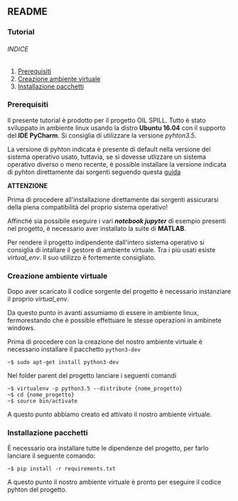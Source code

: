 ## README

### Tutorial

###### INDICE
1. [Prerequisiti](#pre)
2. [Creazione ambiente virtuale](#virtual-env)
3. [Installazione pacchetti](#req)

### Prerequisiti <a name="pre"></a>
Il presente tutorial è prodotto per il progetto OIL SPILL. Tutto è stato
sviluppato in ambiente linux usando la distro **Ubuntu 16.04** con il
supporto del **IDE PyCharm**. Si consiglia di utilizzare la
versione _pyhton3.5_.

La versione di pyhton indicata è presente di default nella versione del
sistema operativo usato, tuttavia, se si dovesse utlizzare un sistema
operativo diverso o meno recente, è possible installare la versione
indicata di pyhton direttamente dai sorgenti seguendo questa
[guida](https://passingcuriosity.com/2015/installing-python-from-source/)

**ATTENZIONE**

Prima di procedere all'installazione direttamente dai sorgenti
assicurarsi della piena compatibilità del proprio sistema operativo!


Affinché sia possibile eseguire i vari **_notebook jupyter_** di esempio
presenti nel progetto, è necessario aver installato la suite di **MATLAB**.

Per rendere il progetto indipendente dall'intero sistema operativo si
consiglia di intallare il gestore di ambiente virtuale. Tra i più usati
esiste _virtual_env_. Il suo utilizzo è fortemente consigliato.

### Creazione ambiente virtuale <a name="virtual-env"></a>
Dopo aver scaricato il codice sorgente del progetto è necessario
instanziare il proprio _virtual_env_.

Da questo punto in avanti assumiamo di essere in ambiente linux,
fermorestando che è possible effettuare le stesse operazioni in ambinete
windows.

Prima di procedere con la creazione del nostro ambiente virtuale è
necessario installare il pacchetto `python3-dev`

```
~$ sudo apt-get install python3-dev
```

Nel folder parent del progetto lanciare i seguenti comandi

```
~$ virtualenv -p python3.5 --distribute {nome_progetto}
~$ cd {nome_progetto}
~$ source bin/activate
```

A questo punto abbiamo creato ed attivato il nostro ambiente virtuale.

### Installazione pacchetti <a name="req"></a>
È necessario ora installare tutte le dipendenze del progetto, per farlo
lanciare il seguente comando:

```
~$ pip install -r requirements.txt
```

A questo punto il nostro ambiente virtuale è pronto per eseguire il
codice pyhton del progetto.